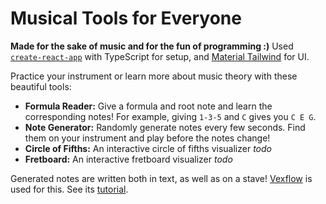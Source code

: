 # Musical Tools for Everyone

**Made for the sake of music and for the fun of programming :)** Used [`create-react-app`](https://create-react-app.dev/) with TypeScript for setup, and [Material Tailwind](https://www.material-tailwind.com/) for UI.

Practice your instrument or learn more about music theory with these beautiful tools:

- **Formula Reader:** Give a formula and root note and learn the corresponding notes! For example, giving `1-3-5` and `C` gives you `C E G`.
- **Note Generator:** Randomly generate notes every few seconds. Find them on your instrument and play before the notes change!
- **Circle of Fifths:** An interactive circle of fifths visualizer _todo_
- **Fretboard:** An interactive fretboard visualizer _todo_

Generated notes are written both in text, as well as on a stave! [Vexflow](https://www.vexflow.com/) is used for this. See its [tutorial](https://github.com/0xfe/vexflow/wiki/Tutorial).
